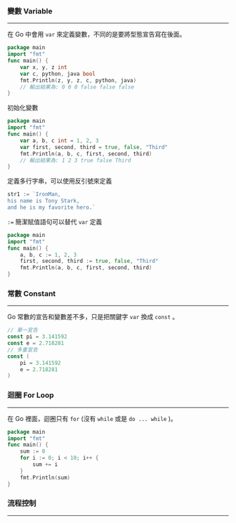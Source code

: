 
### 變數 Variable
---
在 Go 中會用 `var` 來定義變數，不同的是要將型態宣告寫在後面。
```go
package main
import "fmt"
func main() {
	var x, y, z int
	var c, python, java bool
	fmt.Println(z, y, z, c, python, java)
	// 輸出結果為: 0 0 0 false false false
}
```
初始化變數
```go
package main
import "fmt"
func main() {
	var a, b, c int = 1, 2, 3
	var first, second, third = true, false, "Third"
	fmt.Println(a, b, c, first, second, third)
	// 輸出結果為: 1 2 3 true false Third
}
```
定義多行字串，可以使用反引號來定義
```go
str1 := `IronMan,  
his name is Tony Stark,  
and he is my favorite hero.`
```
`:=` 簡潔賦值語句可以替代 `var` 定義
```go
package main
import "fmt"
func main() {
	a, b, c := 1, 2, 3
	first, second, third := true, false, "Third"
	fmt.Println(a, b, c, first, second, third)
}
```
### 常數 Constant
---
Go 常數的宣告和變數差不多，只是把關鍵字 `var` 換成 `const` 。
```go
// 單一宣告
const pi = 3.141592
const e = 2.718281
// 多重宣告
const (  
	pi = 3.141592  
	e = 2.718281  
)
```
### 迴圈 For Loop
---
在 Go 裡面，迴圈只有 `for` (沒有 `while` 或是 `do ... while` )。
```go
package main
import "fmt"
func main() {
	sum := 0
	for i := 0; i < 10; i++ {
		sum += i
	}
	fmt.Println(sum)
}
```
### 流程控制
---
